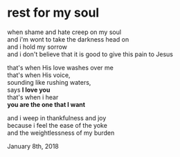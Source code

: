 # rest for my soul

when shame and hate creep on my soul <br /> and i'm wont to take the darkness head on <br /> and i hold my sorrow <br /> and i don't believe that it is good to give this pain to Jesus

that's when His love washes over me <br /> that's when His voice, <br />sounding like rushing waters, <br />says **I love you** <br /> that's when i hear <br /> **you are the one that I want**

and i weep in thankfulness and joy <br /> because i feel the ease of the yoke <br /> and the weightlessness of my burden

January 8th, 2018
